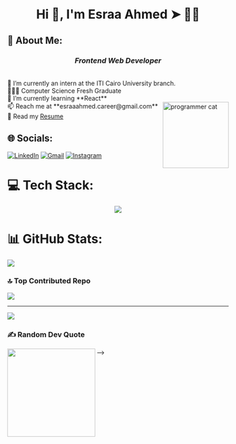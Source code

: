 

<!--
**EsraaAhmedAli/EsraaAhmedAli** is a ✨ _special_ ✨ repository because its `README.md` (this file) appears on your GitHub profile.

Here are some ideas to get you started:

- 🔭 I’m currently working on ...
- 🌱 I’m currently learning ...
- 👯 I’m looking to collaborate on ...
- 🤔 I’m looking for help with ...
- 💬 Ask me about ...
- 📫 How to reach me: ...
- 😄 Pronouns: ...
- ⚡ Fun fact: ...
-->

<h1 align="center" >Hi 👋, I'm Esraa Ahmed  ➤  👩‍💻 </h1>






## 🎀 About Me:
<h3 align="center"><em><b>Frontend Web Developer</b></em></h3> <br>
🔭 I’m currently an intern at the ITI Cairo University branch.<br/>
👩🏻‍🎓 Computer Science Fresh Graduate<br/>
🌱 I’m currently learning **React**<br/>
📫 Reach me at **esraaahmed.career@gmail.com**
<img alt="programmer cat" src="programmerCat.gif" align="right" height="150"/></br>
📄 Read my <a href="https://drive.google.com/drive/u/0/folders/13LhmcQJoyMSrOqPi4e6COzHQwQ0MIRg_">Resume</a><br>



## 🌐 Socials:
[![LinkedIn](https://img.shields.io/badge/LinkedIn-0077B5?style=for-the-badge&logo=linkedin&logoColor=white)](https://www.linkedin.com/in/esraa-ahmed-246a66281/)
[![Gmail](https://img.shields.io/badge/Gmail-D14836?style=for-the-badge&logo=gmail&logoColor=white)](mailto:esraaahmed.career@gmail.com)
[![Instagram](https://img.shields.io/badge/Instagram-E4405F?style=for-the-badge&logo=instagram&logoColor=white)](https://www.instagram.com/esraa8501/)
<br>

# 💻 Tech Stack:
<p align="center">
  <a href="https://skillicons.dev">
    <img src="https://skillicons.dev/icons?i=html,css,js,ts,react,nextjs,sass,bootstrap,jquery,git,github,vercel,npm,figma,c,cpp,java" />
  </a>
</p>


# 📊 GitHub Stats:
<!-- GitHub stats from https://github.com/anuraghazra/github-readme-stats -->
![](https://github-readme-stats.vercel.app/api?username=EsraaAhmedAli&theme=radical&hide_border=false&include_all_commits=true&count_private=true)<br/>

### 🔝 Top Contributed Repo
![](https://github-contributor-stats.vercel.app/api?username=EsraaAhmedAli&limit=5&theme=radical&combine_all_yearly_contributions=true)

---
[![](https://visitcount.itsvg.in/api?id=Jameeelaahmed&icon=0&color=0)](https://visitcount.itsvg.in)

<!-- Proudly created with GPRM ( https://gprm.itsvg.in ) -->

### ✍️ Random Dev Quote
   <a href="#">
    <img height=200 align="left" src="https://quotes-github-readme.vercel.app/api?type=horizontal&theme=radical" />
  </a>
-->
